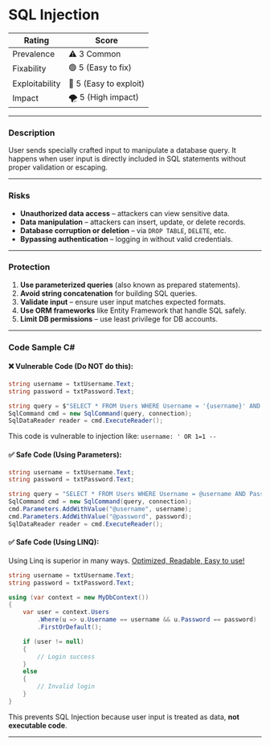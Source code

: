 # SQL Injection

| Rating         | Score                  |
| -------------- | ---------------------- |
| Prevalence     | :warning: 3 Common     |
| Fixability     | 🟢 5 (Easy to fix)     |
| Exploitability | 🔴 5 (Easy to exploit) |
| Impact         | 🌪️ 5 (High impact)     |

---

### **Description**

User sends specially crafted input to manipulate a database query. It happens when user input is directly included in SQL statements without proper validation or escaping.

---

### **Risks**

- **Unauthorized data access** – attackers can view sensitive data.
- **Data manipulation** – attackers can insert, update, or delete records.
- **Database corruption or deletion** – via `DROP TABLE`, `DELETE`, etc.
- **Bypassing authentication** – logging in without valid credentials.

---

### **Protection**

1. **Use parameterized queries** (also known as prepared statements).
2. **Avoid string concatenation** for building SQL queries.
3. **Validate input** – ensure user input matches expected formats.
4. **Use ORM frameworks** like Entity Framework that handle SQL safely.
5. **Limit DB permissions** – use least privilege for DB accounts.

---

### **Code Sample C#**

#### ❌ Vulnerable Code (Do NOT do this):

```csharp
string username = txtUsername.Text;
string password = txtPassword.Text;

string query = $"SELECT * FROM Users WHERE Username = '{username}' AND Password = '{password}'";
SqlCommand cmd = new SqlCommand(query, connection);
SqlDataReader reader = cmd.ExecuteReader();
```

This code is vulnerable to injection like:
`username: ' OR 1=1 --`

#### ✅ Safe Code (Using Parameters):

```csharp
string username = txtUsername.Text;
string password = txtPassword.Text;

string query = "SELECT * FROM Users WHERE Username = @username AND Password = @password";
SqlCommand cmd = new SqlCommand(query, connection);
cmd.Parameters.AddWithValue("@username", username);
cmd.Parameters.AddWithValue("@password", password);
SqlDataReader reader = cmd.ExecuteReader();
```

#### ✅ Safe Code (Using LINQ):

Using Linq is superior in many ways.
[Optimized, Readable, Easy to use!](https://www.youtube.com/watch?v=FTN_SBLmDMM)

```csharp
string username = txtUsername.Text;
string password = txtPassword.Text;

using (var context = new MyDbContext())
{
    var user = context.Users
        .Where(u => u.Username == username && u.Password == password)
        .FirstOrDefault();

    if (user != null)
    {
        // Login success
    }
    else
    {
        // Invalid login
    }
}

```

This prevents SQL Injection because user input is treated as data, **not executable code**.

---
